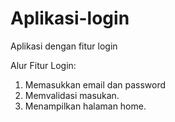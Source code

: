 # Aplikasi-login
Aplikasi dengan fitur login


Alur Fitur Login:
1. Memasukkan email dan password
2. Memvalidasi masukan.
3. Menampilkan halaman home.
